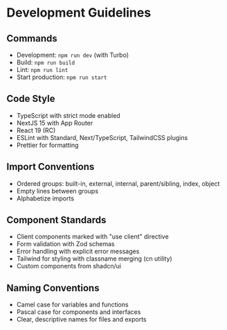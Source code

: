 # Development Guidelines

## Commands
- Development: `npm run dev` (with Turbo)
- Build: `npm run build`
- Lint: `npm run lint`
- Start production: `npm run start`

## Code Style
- TypeScript with strict mode enabled
- NextJS 15 with App Router
- React 19 (RC)
- ESLint with Standard, Next/TypeScript, TailwindCSS plugins
- Prettier for formatting

## Import Conventions
- Ordered groups: built-in, external, internal, parent/sibling, index, object
- Empty lines between groups
- Alphabetize imports

## Component Standards
- Client components marked with "use client" directive
- Form validation with Zod schemas
- Error handling with explicit error messages
- Tailwind for styling with classname merging (cn utility)
- Custom components from shadcn/ui

## Naming Conventions
- Camel case for variables and functions
- Pascal case for components and interfaces
- Clear, descriptive names for files and exports
